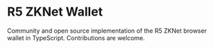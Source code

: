 # R5 ZKNet Wallet

Community and open source implementation of the R5 ZKNet browser wallet in TypeScript. Contributions are welcome.
